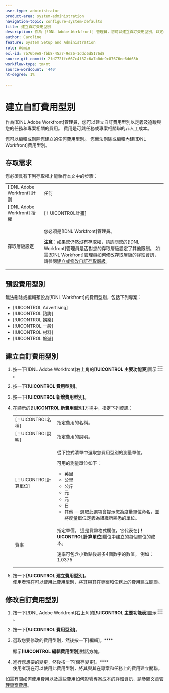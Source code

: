 ```yaml
---
user-type: administrator
product-area: system-administration
navigation-topic: configure-system-defaults
title: 建立自訂費用型別
description: 作為 [!DNL Adobe Workfront] 管理員，您可以建立自訂費用型別，以定義及追蹤與您的任務和專案相關的費用。 費用是可與任務或專案相關聯的非人工成本。
author: Caroline
feature: System Setup and Administration
role: Admin
exl-id: 7b76b9e8-fbb8-45a7-9e26-1ddc6d5176d8
source-git-commit: 2fd772ffc667c4f32c6a7b0de9c87676ee6dd65b
workflow-type: tm+mt
source-wordcount: '440'
ht-degree: 1%

---
```


# 建立自訂費用型別

<!--**DON'T DELETE, DRAFT OR HIDE THIS ARTICLE. IT IS LINKED TO THE PRODUCT THROUGH THE CONTEXT SENSITIVE HELP LINKS.-->

作為[!DNL Adobe Workfront]管理員，您可以建立自訂費用型別以定義及追蹤與您的任務和專案相關的費用。 費用是可與任務或專案相關聯的非人工成本。

您可以編輯或刪除您建立的任何費用型別。 您無法刪除或編輯內建[!DNL Workfront]費用型別。

## 存取需求

您必須具有下列存取權才能執行本文中的步驟：

<table style="table-layout:auto"> 
 <col> 
 <col> 
 <tbody> 
  <tr> 
   <td role="rowheader">[!DNL Adobe Workfront] 計劃</td> 
   <td>任何</td> 
  </tr> 
  <tr> 
   <td role="rowheader">[!DNL Adobe Workfront] 授權</td> 
   <td>[！UICONTROL計畫]</td> 
  </tr> 
  <tr> 
   <td role="rowheader">存取層級設定</td> 
   <td> <p>您必須是[!DNL Workfront]管理員。</p> <p><b>注意</b>：如果您仍然沒有存取權，請詢問您的[!DNL Workfront]管理員是否對您的存取層級設定了其他限制。 如需[!DNL Workfront]管理員如何修改存取層級的詳細資訊，請參閱<a href="../../../administration-and-setup/add-users/configure-and-grant-access/create-modify-access-levels.md" class="MCXref xref">建立或修改自訂存取層級</a>。</p> </td> 
  </tr> 
 </tbody> 
</table>

## 預設費用型別

無法刪除或編輯預設為[!DNL Workfront]的費用型別，包括下列專案：

* [!UICONTROL Advertising]
* [!UICONTROL 諮詢]
* [!UICONTROL 娛樂]
* [!UICONTROL 一般]
* [!UICONTROL 材料]
* [!UICONTROL 旅遊]

## 建立自訂費用型別

1. 按一下[!DNL Adobe Workfront]右上角的&#x200B;**[!UICONTROL 主要功能表]**&#x200B;圖示![](assets/main-menu-icon.png)。
1. 按一下&#x200B;**[!UICONTROL 費用型別]**。
1. 按一下&#x200B;**[!UICONTROL 新增費用型別]**。
1. 在顯示的&#x200B;**[!UICONTROL 新費用型別]**&#x200B;方塊中，指定下列資訊：

   <table style="table-layout:auto"> 
    <col> 
    <col> 
    <tbody> 
     <tr> 
      <td role="rowheader">[！UICONTROL名稱]</td> 
      <td>指定費用的名稱。</td> 
     </tr> 
     <tr> 
      <td role="rowheader">[！UICONTROL說明]</td> 
      <td>指定費用的說明。</td> 
     </tr> 
     <tr> 
      <td role="rowheader">[！UICONTROL計算單位]</td> 
      <td> <p>從下拉式清單中選取您費用型別的測量單位。</p> <p>可用的測量單位如下：</p> 
       <ul> 
        <li>英里</li> 
        <li>公里</li> 
        <li>公斤</li> 
        <li>元</li> 
        <li>元</li> 
        <li>日</li> 
        <li>其他 — 選取此選項會提示您為度量單位命名，並將度量單位定義為組織所熟悉的單位。</li> 
       </ul> </td> 
     </tr> 
     <tr> 
      <td role="rowheader">費率</td> 
      <td> <p>指定單價。 這是貨幣格式欄位，它代表在<strong>[！UICONTROL計算單位]</strong>欄位中建立的每個單位的成本。 </p> <p>速率可包含小數點後最多4個數字的數值。 例如：1.0375</p> </td> 
     </tr> 
    </tbody> 
   </table>

1. 按一下&#x200B;**[!UICONTROL 建立費用型別]**。\
   使用者現在可以使用此費用型別，將其與其在專案和任務上的費用建立關聯。

## 修改自訂費用型別

1. 按一下[!DNL Adobe Workfront]右上角的&#x200B;**[!UICONTROL 主要功能表]**&#x200B;圖示![](assets/main-menu-icon.png)。
1. 按一下&#x200B;**[!UICONTROL 費用型別]**。
1. 選取您要修改的費用型別，然後按一下[編輯]。****

   顯示&#x200B;**[!UICONTROL 編輯費用型別]**&#x200B;對話方塊。

1. 進行您想要的變更，然後按一下[儲存變更]。****\
   使用者現在可以使用此費用型別，將其與其在專案和任務上的費用建立關聯。

如需有關如何使用費用以及這些費用如何影響專案成本的詳細資訊，請參閱文章[管理專案費用](../../../manage-work/projects/project-finances/manage-project-expenses.md)。
